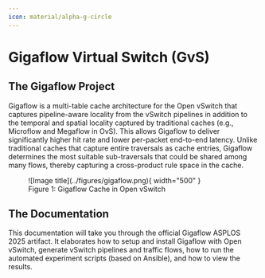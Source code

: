 ```yaml
---
icon: material/alpha-g-circle
---
```


# Gigaflow Virtual Switch (GvS)

## The Gigaflow Project

Gigaflow is a multi-table cache architecture for the Open vSwitch that captures pipeline-aware locality from the vSwitch pipelines in addition to the temporal and spatial locality captured by traditional caches (e.g., Microflow and Megaflow in OvS). 
This allows Gigaflow to deliver significantly higher hit rate and lower per-packet end-to-end latency.
Unlike traditional caches that capture entire traversals as cache entries, Gigaflow determines the most suitable sub-traversals that could be shared among many flows, thereby capturing a cross-product rule space in the cache.

<!-- ![Alt text](../figures/gigaflow.png) -->
<figure markdown="span">
  ![Image title](../figures/gigaflow.png){ width="500" }
  <figcaption>Figure 1: Gigaflow Cache in Open vSwitch</figcaption>
</figure>

## The Documentation
This documentation will take you through the official Gigaflow ASPLOS 2025 artifact.
It elaborates how to setup and install Gigaflow with Open vSwitch, generate vSwitch pipelines and traffic flows, how to run the automated experiment scripts (based on Ansible), and how to view the results.